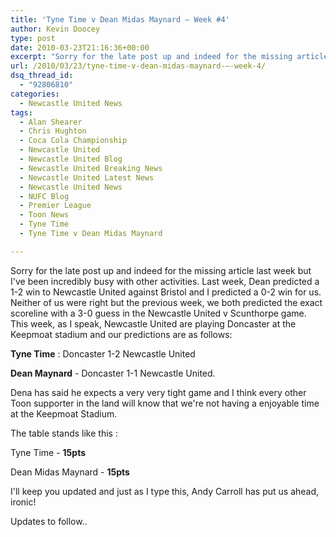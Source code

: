 ```yaml
---
title: 'Tyne Time v Dean Midas Maynard – Week #4'
author: Kevin Doocey
type: post
date: 2010-03-23T21:16:36+00:00
excerpt: "Sorry for the late post up and indeed for the missing article last week but I've been incredibly busy with other activities. Last week, Dean predicted a 1-2 win to Newcastle United against Bristol and I predicted a 0-2 win for us. Neither of us were right but the previous week, we both predicted the exact scoreline with a 3-0.."
url: /2010/03/23/tyne-time-v-dean-midas-maynard-–-week-4/
dsq_thread_id:
  - "92806810"
categories:
  - Newcastle United News
tags:
  - Alan Shearer
  - Chris Hughton
  - Coca Cola Championship
  - Newcastle United
  - Newcastle United Blog
  - Newcastle United Breaking News
  - Newcastle United Latest News
  - Newcastle United News
  - NUFC Blog
  - Premier League
  - Toon News
  - Tyne Time
  - Tyne Time v Dean Midas Maynard

---
```


Sorry for the late post up and indeed for the missing article last week but I've been incredibly busy with other activities. Last week, Dean predicted a 1-2 win to Newcastle United against Bristol and I predicted a 0-2 win for us. Neither of us were right but the previous week, we both predicted the exact scoreline with a 3-0 guess in the Newcastle United v Scunthorpe game. This week, as I  speak, Newcastle United are playing Doncaster at the Keepmoat stadium and our predictions are as follows:

**Tyne Time** : Doncaster 1-2 Newcastle United

**Dean Maynard** - Doncaster 1-1 Newcastle United.

Dena has said he expects a very very tight game and I think every other Toon supporter in the land will know that we're not having a enjoyable time at the Keepmoat Stadium.

The table stands like this :

Tyne Time - **15pts**

Dean Midas Maynard - **15pts**

I'll keep you updated and just as I type this, Andy Carroll has put us ahead, ironic!

Updates to follow..
